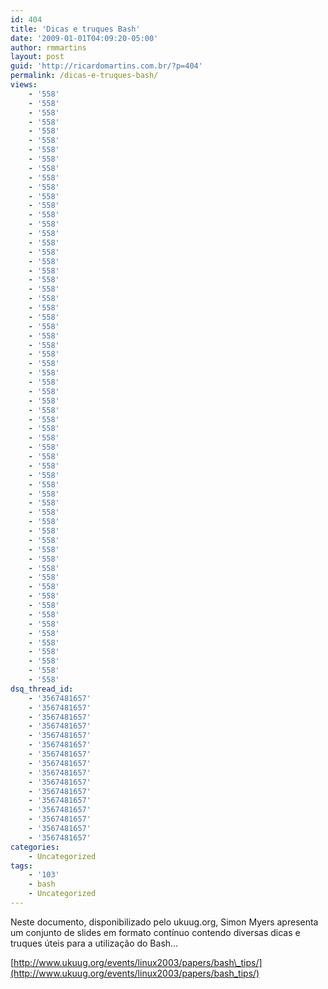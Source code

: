 ```yaml
---
id: 404
title: 'Dicas e truques Bash'
date: '2009-01-01T04:09:20-05:00'
author: rmmartins
layout: post
guid: 'http://ricardomartins.com.br/?p=404'
permalink: /dicas-e-truques-bash/
views:
    - '558'
    - '558'
    - '558'
    - '558'
    - '558'
    - '558'
    - '558'
    - '558'
    - '558'
    - '558'
    - '558'
    - '558'
    - '558'
    - '558'
    - '558'
    - '558'
    - '558'
    - '558'
    - '558'
    - '558'
    - '558'
    - '558'
    - '558'
    - '558'
    - '558'
    - '558'
    - '558'
    - '558'
    - '558'
    - '558'
    - '558'
    - '558'
    - '558'
    - '558'
    - '558'
    - '558'
    - '558'
    - '558'
    - '558'
    - '558'
    - '558'
    - '558'
    - '558'
    - '558'
    - '558'
    - '558'
    - '558'
    - '558'
    - '558'
    - '558'
    - '558'
    - '558'
    - '558'
    - '558'
    - '558'
    - '558'
    - '558'
    - '558'
    - '558'
    - '558'
    - '558'
    - '558'
    - '558'
    - '558'
dsq_thread_id:
    - '3567481657'
    - '3567481657'
    - '3567481657'
    - '3567481657'
    - '3567481657'
    - '3567481657'
    - '3567481657'
    - '3567481657'
    - '3567481657'
    - '3567481657'
    - '3567481657'
    - '3567481657'
    - '3567481657'
    - '3567481657'
    - '3567481657'
    - '3567481657'
categories:
    - Uncategorized
tags:
    - '103'
    - bash
    - Uncategorized
---
```


Neste documento, disponibilizado pelo ukuug.org, Simon Myers apresenta um conjunto de slides em formato contínuo contendo diversas dicas e truques úteis para a utilização do Bash…

[http://www.ukuug.org/events/linux2003/papers/bash\_tips/](http://www.ukuug.org/events/linux2003/papers/bash_tips/)